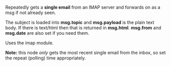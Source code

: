 Repeatedly gets a **single email** from an IMAP server and forwards on as a msg if not already seen.

The subject is loaded into **msg.topic** and **msg.payload** is the plain text body. If there is text/html then that is returned in **msg.html**. **msg.from** and **msg.date** are also set if you need them.

Uses the imap module.

**Note:** this node _only_ gets the most recent single email from the inbox, so set the repeat (polling) time appropriately.